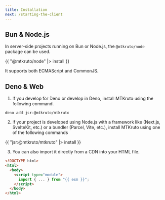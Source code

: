 ```yaml
---
title: Installation
next: /starting-the-client
---
```


## Bun & Node.js

In server-side projects running on Bun or Node.js, the `@mtkruto/node` package
can be used.

{{ "@mtkruto/node" |> install }}

It supports both ECMAScript and CommonJS.

## Deno & Web

1. If you develop for Deno or develop in Deno, install MTKruto using the
   following command.

```shell
deno add jsr:@mtkruto/mtkruto
```

2. If your project is developed using Node.js with a framework like (Next.js,
   SvelteKit, etc.) or a bundler (Parcel, Vite, etc.), install MTKruto using one
   of the following commands

{{ "jsr:@mtkruto/mtkruto" |> install }}

3. You can also import it directly from a CDN into your HTML file.

```html
<!DOCTYPE html>
<html>
  <body>
    <script type="module">
      import { ... } from "{{ esm }}";
    </script>
  </body>
</html>
```
